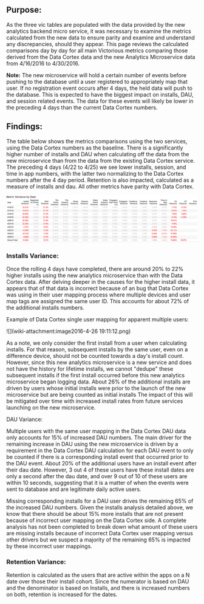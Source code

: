## Purpose: 

As the three vic tables are populated with the data provided by the new analytics backend micro service, it was necessary to examine the metrics calculated from the new data to ensure parity and examine and understand any discrepancies, should they appear. This page reviews the calculated comparisons day by day for all main Victorious metrics comparing those derived from the Data Cortex data and the new Analytics Microservice data from 4/16/2016 to 4/30/2016. 

**Note:** The new microservice will hold a certain number of events before pushing to the database until a user registered to appropriately map that user. If no registration event occurs after 4 days, the held data will push to the database. This is expected to have the biggest impact on installs, DAU, and session related events. The data for these events will likely be lower in the preceding 4 days than the current Data Cortex numbers. 

## Findings: 

The table below shows the metrics comparisons using the two services, using the Data Cortex numbers as the baseline. There is a significantly higher number of installs and DAU when calculating off the data from the new microservice than from the data from the existing Data Cortex service. The preceding 4 days (4/22 to 4/25) we see lower installs, session, and time in app numbers, with the latter two normalizing to the Data Cortex numbers after the 4 day period. Retention is also impacted, calculated as a measure of installs and dau. All other metrics have parity with Data Cortex.

![](attachments/testimage.png)

### Installs Variance: 

Once the rolling 4 days have completed, there are around 20% to 22% higher installs using the new analytics microservice than with the Data Cortex data. After delving deeper in the causes for the higher install data, it appears that of that data is incorrect because of an bug that Data Cortex was using in their user mapping process where multiple devices and user map tags are assigned the same user ID. This accounts for about 72% of the additional installs numbers. 

Example of Data Cortex single user mapping for apparent multiple users: 

![](wiki-attachment:image2016-4-26 19:11:12.png)

As a note, we only consider the first install from a user when calculating installs. For that reason, subsequent installs by the same user, even on a difference device, should not be counted towards a day's install count. However, since this new analytics microservice is a new service and does not have the history for lifetime installs, we cannot "dedupe" these subsequent installs if the first install occurred before this new analytics microservice began logging data. About 26% of the additional installs are driven by users whose initial installs were prior to the launch of the new microservice but are being counted as initial installs The impact of this will be mitigated over time with increased install rates from future services launching on the new microservice. 

DAU Variance: 

Multiple users with the same user mapping in the Data Cortex DAU data only accounts for 15% of increased DAU numbers. The main driver for the remaining increase in DAU using the new microservice is driven by a requirement in the Data Cortex DAU calculation for each DAU event to only be counted if there is a corresponding install event that occurred prior to the DAU event. About 20% of the additional users have an install event after their dau date. However, 3 out 4 of these users have these install dates are only a second after the dau date, and over 9 out of 10 of these users are within 10 seconds, suggesting that it is a matter of when the events were sent to database and are legitimate daily active users. 

Missing corresponding installs for a DAU user drives the remaining 65% of the increased DAU numbers. Given the installs analysis detailed above, we know that there should be about 15% more installs that are not present because of incorrect user mapping on the Data Cortex side. A complete analysis has not been completed to break down what amount of these users are missing installs because of incorrect Data Cortex user mapping versus other drivers but we suspect a majority of the remaining 65% is impacted by these incorrect user mappings. 

### Retention Variance: 

Retention is calculated as the users that are active within the apps on a N date over those their install cohort. Since the numerator is based on DAU and the denominator is based on Installs, and there is increased numbers on both, retention is increased for the dates. 

 

 

 

